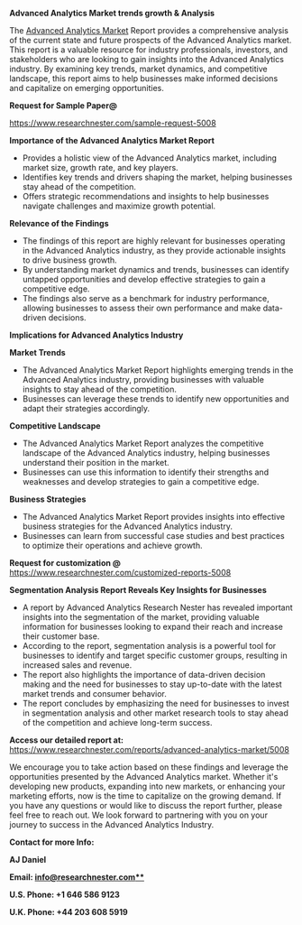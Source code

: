 ﻿<a name="_hlk169704084"></a><a name="_hlk168649135"></a><a name="_hlk167721000"></a>**Advanced Analytics Market trends growth & Analysis**

The [Advanced Analytics Market](https://www.researchnester.com/reports/advanced-analytics-market/5008) Report provides a comprehensive analysis of the current state and future prospects of the Advanced Analytics market. This report is a valuable resource for industry professionals, investors, and stakeholders who are looking to gain insights into the Advanced Analytics industry. By examining key trends, market dynamics, and competitive landscape, this report aims to help businesses make informed decisions and capitalize on emerging opportunities.

**Request for Sample Paper@**

<https://www.researchnester.com/sample-request-5008>

**Importance of the Advanced Analytics Market Report**

- Provides a holistic view of the Advanced Analytics market, including market size, growth rate, and key players.
- Identifies key trends and drivers shaping the market, helping businesses stay ahead of the competition.
- Offers strategic recommendations and insights to help businesses navigate challenges and maximize growth potential.

**Relevance of the Findings**	

- The findings of this report are highly relevant for businesses operating in the Advanced Analytics industry, as they provide actionable insights to drive business growth.
- By understanding market dynamics and trends, businesses can identify untapped opportunities and develop effective strategies to gain a competitive edge.
- The findings also serve as a benchmark for industry performance, allowing businesses to assess their own performance and make data-driven decisions.

**Implications for Advanced Analytics  Industry**

**Market Trends**

- The Advanced Analytics Market Report highlights emerging trends in the Advanced Analytics industry, providing businesses with valuable insights to stay ahead of the competition.
- Businesses can leverage these trends to identify new opportunities and adapt their strategies accordingly.

**Competitive Landscape**

- The Advanced Analytics Market Report analyzes the competitive landscape of the Advanced Analytics industry, helping businesses understand their position in the market.
- Businesses can use this information to identify their strengths and weaknesses and develop strategies to gain a competitive edge.

**Business Strategies**

- The Advanced Analytics Market Report provides insights into effective business strategies for the Advanced Analytics industry.
- Businesses can learn from successful case studies and best practices to optimize their operations and achieve growth.

**Request for customization @** <https://www.researchnester.com/customized-reports-5008>

**Segmentation Analysis Report Reveals Key Insights for Businesses**

- A report by Advanced Analytics Research Nester has revealed important insights into the segmentation of the market, providing valuable information for businesses looking to expand their reach and increase their customer base.
- According to the report, segmentation analysis is a powerful tool for businesses to identify and target specific customer groups, resulting in increased sales and revenue.
- The report also highlights the importance of data-driven decision making and the need for businesses to stay up-to-date with the latest market trends and consumer behavior.
- The report concludes by emphasizing the need for businesses to invest in segmentation analysis and other market research tools to stay ahead of the competition and achieve long-term success.

**Access our detailed report at:** <https://www.researchnester.com/reports/advanced-analytics-market/5008>

We encourage you to take action based on these findings and leverage the opportunities presented by the Advanced Analytics market. Whether it's developing new products, expanding into new markets, or enhancing your marketing efforts, now is the time to capitalize on the growing demand. If you have any questions or would like to discuss the report further, please feel free to reach out. We look forward to partnering with you on your journey to success in the Advanced Analytics Industry.

**Contact for more Info:**

**AJ Daniel**

**Email: [info@researchnester.com**](mailto:info@researchnester.com "mailto:info@researchnester.com")**

**U.S. Phone: +1 646 586 9123**

**U.K. Phone: +44 203 608 5919**




